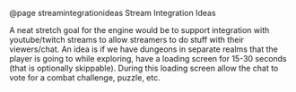 @page streamintegrationideas Stream Integration Ideas

A neat stretch goal for the engine would be to support integration with youtube/twitch streams to allow streamers to do stuff with their viewers/chat.
An idea is if we have dungeons in separate realms that the player is going to while exploring, have a loading screen for 15-30 seconds (that is optionally skippable). During this loading screen allow the chat to vote for a combat challenge, puzzle, etc.